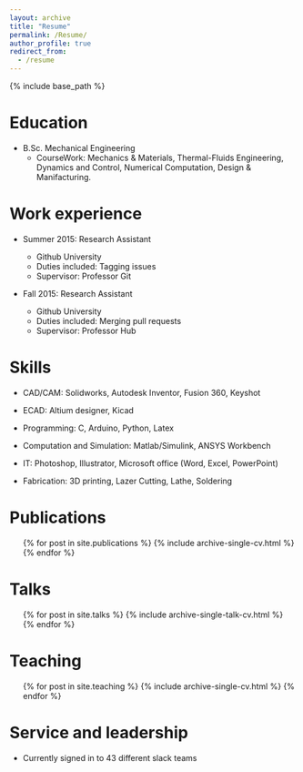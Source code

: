 ```yaml
---
layout: archive
title: "Resume"
permalink: /Resume/
author_profile: true
redirect_from:
  - /resume
---
```


{% include base_path %}

Education
======
* B.Sc. Mechanical Engineering
  * CourseWork: Mechanics & Materials, Thermal-Fluids Engineering, Dynamics and Control, Numerical Computation, Design & Manifacturing.

Work experience
======
* Summer 2015: Research Assistant
  * Github University
  * Duties included: Tagging issues
  * Supervisor: Professor Git

* Fall 2015: Research Assistant
  * Github University
  * Duties included: Merging pull requests
  * Supervisor: Professor Hub
  
Skills
======
* CAD/CAM: Solidworks, Autodesk Inventor, Fusion 360, Keyshot

* ECAD: Altium designer, Kicad

* Programming: C, Arduino, Python, Latex

* Computation and Simulation: Matlab/Simulink, ANSYS Workbench

* IT: Photoshop, Illustrator, Microsoft office (Word, Excel, PowerPoint)

* Fabrication: 3D printing, Lazer Cutting, Lathe, Soldering

Publications
======
  <ul>{% for post in site.publications %}
    {% include archive-single-cv.html %}
  {% endfor %}</ul>
  
Talks
======
  <ul>{% for post in site.talks %}
    {% include archive-single-talk-cv.html %}
  {% endfor %}</ul>
  
Teaching
======
  <ul>{% for post in site.teaching %}
    {% include archive-single-cv.html %}
  {% endfor %}</ul>
  
Service and leadership
======
* Currently signed in to 43 different slack teams
